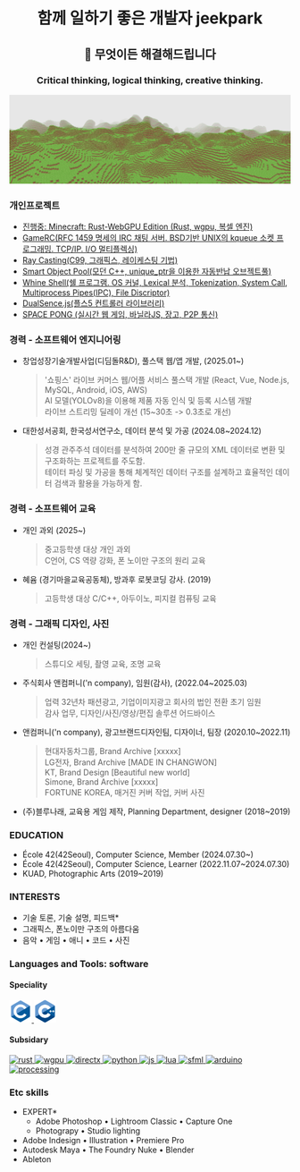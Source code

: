 <h1 align="center">함께 일하기 좋은 개발자 jeekpark</h1>
<h2 align="center">🎯 무엇이든 해결해드립니다</h1>
<h3 align="center">Critical thinking, logical thinking, creative thinking.</h3>

<img src="https://github.com/jeekpark/jeekpark/blob/main/image_wide.jpg">

### 개인프로젝트
- [진행중: Minecraft: Rust-WebGPU Edition (Rust, wgpu, 복셀 엔진)](https://github.com/ft-vox)
- [GameRC(RFC 1459 명세의 IRC 채팅 서버. BSD기반 UNIX의 kqueue 소켓 프로그래밍. TCP/IP. I/O 멀티플렉싱)](https://github.com/jeekpark/GameRC-IRC-Server)
- [Ray Casting(C99, 그래픽스, 레이케스팅 기법)](https://github.com/jeekpark/42Seoul-cub3D)
- [Smart Object Pool(모던 C++, unique_ptr을 이용한 자동반납 오브젝트풀)](https://github.com/jeekpark/SmartObjectPool)
- [Whine Shell(쉘 프로그램. OS 커널, Lexical 분석, Tokenization, System Call, Multiprocess Pipes(IPC), File Discriptor)]()
- [DualSence.js(플스5 컨트롤러 라이브러리)](https://github.com/jeekpark/DualSense.js)
- [SPACE PONG (실시간 웹 게임, 바닐라JS, 장고, P2P 통신)](https://github.com/space-pong/SpacePong)



### 경력 - 소프트웨어 엔지니어링
- 창업성장기술개발사업(디딤돌R&D), 풀스택 웹/앱 개발, (2025.01~)
  > '쇼핑스' 라이브 커머스 웹/어플 서비스 풀스택 개발 (React, Vue, Node.js, MySQL, Android, iOS, AWS)<br>
  > AI 모델(YOLOv8)을 이용해 제품 자동 인식 및 등록 시스템 개발<br>
  > 라이브 스트리밍 딜레이 개선 (15~30초 -> 0.3초로 개선)<br>
- 대한성서공회, 한국성서연구소, 데이터 분석 및 가공 (2024.08~2024.12)
  > 성경 관주주석 데이터를 분석하여 200만 줄 규모의 XML 데이터로 변환 및 구조화하는 프로젝트를 주도함.<br>
  > 테이터 파싱 및 가공을 통해 체계적인 데이터 구조를 설계하고 효율적인 데이터 검색과 활용을 가능하게 함.<br>
### 경력 - 소프트웨어 교육
- 개인 과외 (2025~)
  > 중고등학생 대상 개인 과외<br>
  > C언어, CS 역량 강화, 폰 노이만 구조의 원리 교육<br>
- 혜윰 (경기마을교육공동체), 방과후 로봇코딩 강사. (2019)
  > 고등학생 대상 C/C++, 아두이노, 피지컬 컴퓨팅 교육

### 경력 - 그래픽 디자인, 사진
- 개인 컨설팅(2024~)
  > 스튜디오 세팅, 촬영 교육, 조명 교육
- 주식회사 앤컴퍼니('n company), 임원(감사), (2022.04~2025.03)
  > 업력 32년차 패션광고, 기업이미지광고 회사의 법인 전환 초기 임원<br>
  > 감사 업무, 디자인/사진/영상/편집 솔루션 어드바이스
- 앤컴퍼니('n company), 광고브랜드디자인팀, 디자이너, 팀장 (2020.10~2022.11)
  > 현대자동차그룹, Brand Archive [xxxxx]<br>
  > LG전자, Brand Archive [MADE IN CHANGWON]<br>
  > KT, Brand Design [Beautiful new world]<br>
  > Simone, Brand Archive [xxxxx]<br>
  > FORTUNE KOREA, 매거진 커버 작업, 커버 사진<br>
- (주)블루나래, 교육용 게임 제작, Planning Department, designer (2018~2019)
### EDUCATION
- École 42(42Seoul), Computer Science, Member (2024.07.30~)
- École 42(42Seoul), Computer Science, Learner (2022.11.07~2024.07.30)
- KUAD, Photographic Arts (2019~2019)
### INTERESTS
- 기술 토론, 기술 설명, 피드백*
- 그래픽스, 폰노이만 구조의 아름다움
- 음악 • 게임 • 애니 • 코드 • 사진


<h3 align="left">Languages and Tools: software</h3>
<h4 align="left">Speciality</h4>
<p align="left">
  <a href="https://www.cprogramming.com/" target="_blank" rel="noreferrer"> 
    <img src="https://raw.githubusercontent.com/devicons/devicon/master/icons/c/c-original.svg" alt="c" width="40" height="40"/> 
  </a> 
  <a href="https://www.w3schools.com/cpp/" target="_blank" rel="noreferrer"> 
    <img src="https://raw.githubusercontent.com/devicons/devicon/master/icons/cplusplus/cplusplus-original.svg" alt="cplusplus" width="40" height="40"/> 
  </a>
</p>
<h4 align="left">Subsidary</h4>
<p align="left">
  <a href="https://www.rust-lang.org" target="_blank" rel="noreferrer"> 
    <img src="https://www.vectorlogo.zone/logos/rust-lang/rust-lang-vertical.svg" alt="rust" width="35" height="40"/> 
  </a> 
  <a href="https://www.wgpu.rs" target="_blank" rel="noreferrer"> 
    <img src="https://wgpu.rs/logo.min.svg" alt="wgpu" width="35" height="40"/> 
  </a> 
  <a href="https://developer.nvidia.com/directx" target="_blank" rel="noreferrer"> 
    <img src="https://upload.wikimedia.org/wikipedia/ko/0/01/Directx9.png" alt="directx" width="40" height="40"/>
  </a>
  <a href="https://www.python.org" target="_blank" rel="noreferrer"> 
    <img src="https://www.vectorlogo.zone/logos/python/python-vertical.svg" alt="python" width="35" height="40"/> 
  </a> 
  <a href="https://developer.mozilla.org/ko/docs/Web/JavaScript" target="_blank" rel="noreferrer"> 
    <img src="https://www.vectorlogo.zone/logos/jsfoundation/jsfoundation-icon.svg" alt="js" width="35" height="40"/> 
  </a>
  <a href="https://lua.org" target="_blank" rel="noreferrer"> 
    <img src="https://www.vectorlogo.zone/logos/lua/lua-icon.svg" alt="lua" width="40" height="40"/> 
  </a> 
  <a href="https://www.sfml-dev.org" target="_blank" rel="noreferrer"> 
      <img src="https://upload.wikimedia.org/wikipedia/commons/a/a0/SFML_Logo.svg" alt="sfml" width="40" height="40"/> 
  </a> 
  <a href="https://www.arduino.cc/" target="_blank" rel="noreferrer"> 
    <img src="https://www.vectorlogo.zone/logos/arduino/arduino-official.svg" alt="arduino" width="40" height="27"/>
  </a>
  <a href="http://processing.org/" target="_blank" rel="noreferrer"> 
    <img src="https://upload.wikimedia.org/wikipedia/commons/c/cb/Processing_2021_logo.svg" alt="processing" width="40" height="40"/>
  </a>
</p>

<h3 align="left">Etc skills</h3>

- EXPERT*
  - Adobe Photoshop • Lightroom Classic • Capture One 
  - Photograpy • Studio lighting
- Adobe Indesign • Illustration • Premiere Pro
- Autodesk Maya • The Foundry Nuke • Blender
- Ableton
